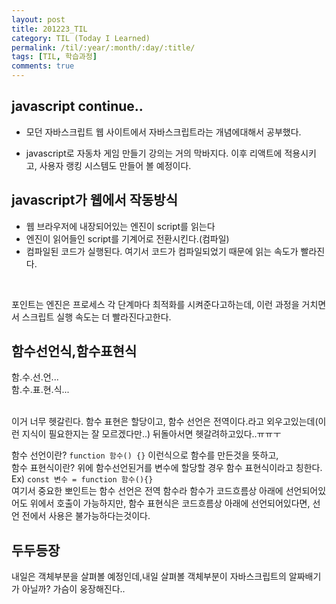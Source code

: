 ```yaml
---
layout: post
title: 201223_TIL
category: TIL (Today I Learned)
permalink: /til/:year/:month/:day/:title/
tags: [TIL, 학습과정]
comments: true
---
```


## javascript continue..

- 모던 자바스크립트 웹 사이트에서 자바스크립트라는 개념에대해서 공부했다.<br>

- javascript로 자동차 게임 만들기 강의는 거의 막바지다. 이후 리액트에 적용시키고, 사용자 랭킹 시스템도 만들어 볼 예정이다.

## javascript가 웹에서 작동방식

- 웹 브라우저에 내장되어있는 엔진이 script를 읽는다
- 엔진이 읽어들인 script를 기계어로 전환시킨다.(컴파일)
- 컴파일된 코드가 실행된다. 여기서 코드가 컴파일되었기 때문에 읽는 속도가 빨라진다.
<br/>

포인트는 엔진은 프로세스 각 단계마다 최적화를 시켜준다고하는데, 이런 과정을 거치면서 스크립트 실행 속도는 더 빨라진다고한다.

## 함수선언식,함수표현식 

함.수.선.언...<br/>
함.수.표.현.식...<br/><br/>

이거 너무 헷갈린다. 함수 표현은 할당이고, 함수 선언은 전역이다.라고 외우고있는데(이런 지식이 필요한지는 잘 모르겠다만..) 뒤돌아서면 헷갈려하고있다..ㅠㅠㅜ<br/>

함수 선언이란? `function 함수() {}` 이런식으로 함수를 만든것을 뜻하고,<br/>
함수 표현식이란? 위에 함수선언된거를 변수에 할당할 경우 함수 표현식이라고 칭한다.<br/>
Ex) `const 변수 = function 함수(){}` 
<br/>
여기서 중요한 뽀인트는 함수 선언은 전역 함수라 함수가 코드흐름상 아래에 선언되어있어도 위에서 호출이 가능하지만, 함수 표현식은 코드흐름상 아래에 선언되어있다면, 선언 전에서 사용은 불가능하다는것이다.

## 두두등장

내일은 객체부분을 살펴볼 예정인데,내일 살펴볼 객체부분이 자바스크립트의 알짜배기가 아닐까? 가슴이 웅장해진다..